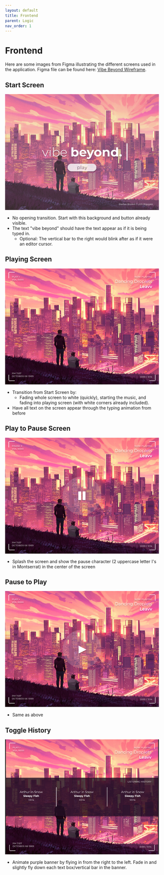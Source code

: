 ```yaml
---
layout: default
title: Frontend
parent: Logic
nav_order: 1
---
```


# Frontend

Here are some images from Figma illustrating the different screens used in the application. Figma file can be found here: [Vibe Beyond Wireframe](https://www.figma.com/file/66tZ8kdzd7ltYovCvs25tl/Vibe-Beyond-wireframe?t=qoi9xIYPsI596K1e-6).

## Start Screen
![Start screen](./../assets/images/wf_start.png)
* No opening transition. Start with this background and button already visible.
* The text "vibe beyond" should have the text appear as if it is being typed in. 
    * Optional: The vertical bar to the right would blink after as if it were an editor cursor.

## Playing Screen
![Playing screen](./../assets/images/wf_playing.png)
* Transition from Start Screen by:
    * Fading whole screen to white (quickly), starting the music, and fading into playing screen (with white corners already included).
* Have all text on the screen appear through the typing animation from before

## Play to Pause Screen
![Play to pause](./../assets/images/wf_playpause.png)
* Splash the screen and show the pause character (2 uppercase letter I's in Montserrat) in the center of the screen

## Pause to Play
![Pause to play](./../assets/images/wf_pauseplay.png)
* Same as above

## Toggle History
![Toggle history](./../assets/images/wf_history.png)
* Animate purple banner by flying in from the right to the left. Fade in and slightly fly down each text box/vertical bar in the banner.